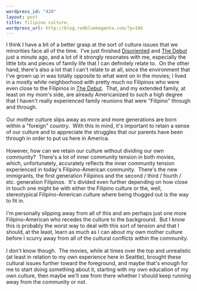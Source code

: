 ```yaml
--- 
wordpress_id: "420"
layout: post
title: filipino culture.
wordpress_url: http://blog.redbluemagenta.com/?p=166
---
```

I think I have a bit of a better grasp at the sort of culture issues that we minorities face all of the time.&nbsp; I've just finished <u>Disoriented</u> and <u>The Debut</u> just a minute ago, and a lot of it strongly resonates with me, especially the little bits and pieces of family life that I can definitely relate to.&nbsp; On the other hand, there's also a lot that I can't relate to at all, since the environment that I've grown up in was totally opposite to what went on in the movies; I lived in a mostly white neighborhood with pretty much no Filipinos who were even close to the Filipinos in <u>The Debut</u>.&nbsp; That, and my extended family, at least on my mom's side, are already Americanized to such a high degree that I haven't really experienced family reunions that were "Filipino" through and through.<br /><br />Our mother culture slips away as more and more generations are born within a "foreign" country.&nbsp; With this in mind, it's important to retain a sense of our culture and to appreciate the struggles that our parents have been through in order to put us here in America.<br /><br />However, how can we retain our culture without dividing our own community?&nbsp; There's a lot of inner community tension in both movies, which, unfortunately, accurately reflects the inner community tension experienced in today's Filipino-American community.&nbsp; There's the new immigrants, the first generation Filipinos and the second / third / fourth / etc. generation Filipinos.&nbsp; It's divided even further depending on how close in touch one might be with either the Filipino culture or the, well, stereotypical Filipino-American culture where being thugged out is the way to fit in.<br /><br />I'm personally slipping away from all of this and am perhaps just one more Filipino-American who recedes the culture to the background.&nbsp; But I know this is probably the worst way to deal with this sort of tension and that I should, at the least, learn as much as I can about my own mother culture before I scurry away from all of the cultural conflicts within the community.<br /><br />I don't know though.&nbsp; The movies, while at times over the top and unrealistic (at least in relation to my own experience here in Seattle), brought these cultural issues further toward the foreground, and maybe that's enough for me to start doing something about it, starting with my own education of my own culture, then maybe we'll see from there whether I should keep running away from the community or not.<br />

